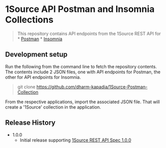 # 1Source API Postman and Insomnia Collections
> This repository contains API endpoints from the 1Source REST API for
    * [Postman](https://www.postman.com)
    * [Insomnia](https://insomnia.rest/)

## Development setup

Run the following from the command line to fetch the repository contents. The contents include 2 JSON files, one with API endpoints for Postman, the other for API endpoints for Insomnia.

> git clone https://github.com/dharm-kapadia/1Source-Postman-Collection

From the respective applications, import the associated JSON file. That will create a '1Source' collection in the application.

## Release History

* 1.0.0
    * Initial release supporting [1Source REST API Spec 1.0.0](https://app.swaggerhub.com/apis-docs/1SOURCE/1SOURCE-LEDGER-API/1.0.0)
